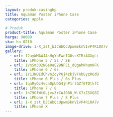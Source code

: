 ```yaml
---
layout: produk-casinghp
title: Aquaman Poster iPhone Case
categories: apple

# Produk
product-title: Aquaman Poster iPhone Case
harga: 90000
sku: hn-0210
image-drive: 1-X_zst_bJCWbQcUpwmSknVIvP4R1OA7v
gallery:
  - url: 12ayWMAWJAsHgYpFweIG0ssKIRiAGXgLi
    title: iPhone 5 / 5s / SE
  - url: 1VnSm3O2NGe0eE29NPJi_dQgahNhunNFK
    title: iPhone 6 / 6s
  - url: 1Y1JNOIdChVnZoyP6j4zkjVFnbGyzROdO
    title: iPhone 6 Plus / 6s Plus
  - url: 1qaRyQz4vca0pUDG4jhP1rlGZf0TQtkfC
    title: iPhone 7 / 8
  - url: 1n79GfWtOLjvw3rCWJ080_W-X7zZSXQ8Z
    title: iPhone 7 Plus / 8 Plus
  - url: 1-X_zst_bJCWbQcUpwmSknVIvP4R1OA7v
    title: iPhone X
---
```

